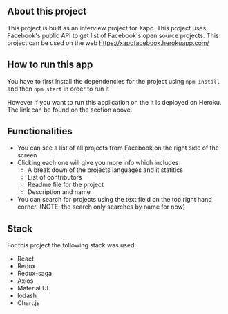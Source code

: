 ## About this project 

This project is built as an interview project for Xapo. This project uses Facebook's public API to get list of Facebook's open source projects. This project can be used on the web https://xapofacebook.herokuapp.com/

## How to run this app

You have to first install the dependencies for the project using 
`npm install`
and then
`npm start` in order to run it 

However if you want to run this application on the it is deployed on Heroku. The link can be found on the section above.



## Functionalities 
- You can see a list of all projects from Facebook on the right side of the screen 
- Clicking each one will give you more info which includes 
   - A break down of the projects languages and it statitics 
   - List of contributors
   - Readme file for the project
   - Description and name 
- You can search for projects using the text field on the top right hand corner. (NOTE: the search only searches by name for now)

## Stack 
For this project the following stack was used:
- React 
- Redux
- Redux-saga 
- Axios
- Material UI
- lodash
- Chart.js
